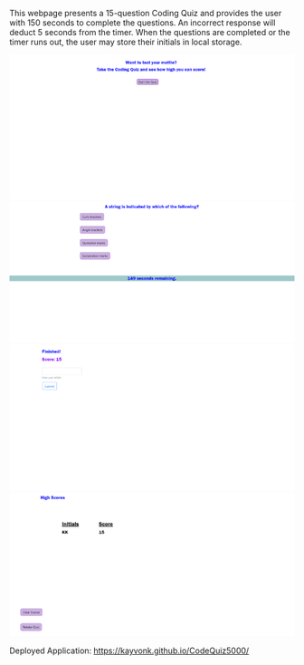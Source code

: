 This webpage presents a 15-question Coding Quiz and provides the user with 150 seconds to complete the questions. An incorrect response will deduct 5 seconds from the timer. When the questions are completed or the timer runs out, the user may store their initials in local storage.

![StartPageThumbnail](./assets/StartPage.PNG)
![QuestionsThumbnail](./assets/Questions.PNG)
![ResultsThumbnail](./assets/Results.PNG)
![HighscoresThumbnail](./assets/Highscores.PNG)

Deployed Application: https://kayvonk.github.io/CodeQuiz5000/
